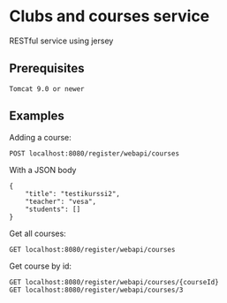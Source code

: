 # Clubs and courses service
RESTful service using jersey

## Prerequisites
```
Tomcat 9.0 or newer
```

## Examples

Adding a course:
```
POST localhost:8080/register/webapi/courses
```
With a JSON body
```
{
	"title": "testikurssi2",
	"teacher": "vesa",
	"students": []
}
```
Get all courses:
```
GET localhost:8080/register/webapi/courses
```
Get course by id:
```
GET localhost:8080/register/webapi/courses/{courseId}
GET localhost:8080/register/webapi/courses/3
```
